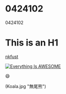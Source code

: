 # 0424102
0424102

This is an H1
=============

[nkfust](http://www.nkfust.edu.tw/files/90-1000-22.php)

[![Everything Is AWESOME](https://img.youtube.com/vi/StTqXEQ2l-Y/0.jpg)](https://www.youtube.com/watch?v=StTqXEQ2l-Y "Everything Is AWESOME")


:smile:

(Koala.jpg "無尾熊")
